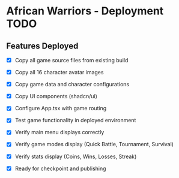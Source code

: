 # African Warriors - Deployment TODO

## Features Deployed

- [x] Copy all game source files from existing build
- [x] Copy all 16 character avatar images
- [x] Copy game data and character configurations
- [x] Copy UI components (shadcn/ui)
- [x] Configure App.tsx with game routing
- [x] Test game functionality in deployed environment
- [x] Verify main menu displays correctly
- [x] Verify game modes display (Quick Battle, Tournament, Survival)
- [x] Verify stats display (Coins, Wins, Losses, Streak)
- [x] Ready for checkpoint and publishing

